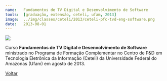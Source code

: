 ```yaml
---
name:  	Fundamentos de TV Digital e Desenvolvimento de Software
tools: 	[graduação, extensão, ceteli, ufam, 2013]
image: 	../img/classes/ceteli/2013/ceteli-pfc-tvd-eng-software.png
date: 	2013-08-01
---
```


![](../img/classes/ceteli/2013/ceteli-pfc-tvd-eng-software.png)

Curso **Fundamentos de TV Digital e Desenvolvimento de Software** ministrado no Programa de Formação Complementar no Centro de P&D em Tecnologia Eletrônica da Informação (Ceteli) da Universidade Federal do Amazonas (Ufam) em agosto de 2013.

<p class="text-center">
	<a class="btn btn-outline-primary mt-1" href="{{ site.baseurl }}/classes/">Voltar</a>
</p>

